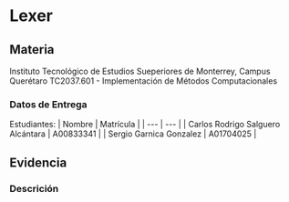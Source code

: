 # Lexer

## Materia

Instituto Tecnológico de Estudios Sueperiores de Monterrey, Campus Querétaro
TC2037.601 - Implementación de Métodos Computacionales

### Datos de Entrega

Estudiantes:
| Nombre | Matrícula |
| --- | --- |
| Carlos Rodrigo Salguero Alcántara | A00833341 |
| Sergio Garnica Gonzalez | A01704025 |

## Evidencia

### Descrición
